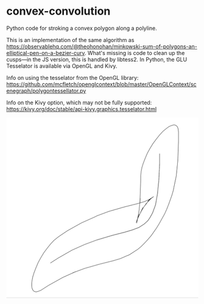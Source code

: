 # convex-convolution
Python code for stroking a convex polygon along a polyline.

This is an implementation of the same algorithm as https://observablehq.com/@theohonohan/minkowski-sum-of-polygons-an-elliptical-pen-on-a-bezier-curv. What's missing is code to clean up the cusps—in the JS version, this is handled by libtess2. In Python, the GLU Tesselator is available via OpenGL and Kivy.

Info on using the tesselator from the OpenGL library:
https://github.com/mcfletch/openglcontext/blob/master/OpenGLContext/scenegraph/polygontessellator.py

Info on the Kivy option, which may not be fully supported:
https://kivy.org/doc/stable/api-kivy.graphics.tesselator.html

![convolution](convolution.png)
